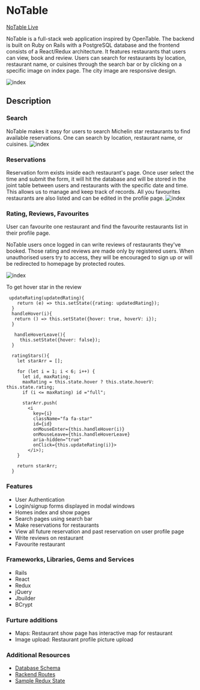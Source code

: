 

# NoTable

[NoTable Live](https://notable-mi.herokuapp.com/#/)

NoTable is a full-stack web application inspired by OpenTable. The backend is built on Ruby on Rails with a PostgreSQL database and the frontend consists of a React/Redux architecture.
It features restaurants that users can view, book and review. Users can search for restaurants by location, restaurant name, or cuisines through the search bar or by clicking on a specific image on index page. The city image are responsive design.

![index](https://res.cloudinary.com/chengzii/image/upload/v1523652624/starTable_index.jpg)




## Description
### Search
NoTable makes it easy for users to search Michelin star restaurants to find available reservations. One can search by location, restaurant name, or cuisines.
![index](https://res.cloudinary.com/chengzii/image/upload/v1523658252/starTable_search.jpg)




### Reservations
Reservation form exists inside each restaurant's page. Once user select the time and submit the form, it will hit the database and will be stored in the joint table between users and restaurants with the specific date and time. This allows us to manage and keep track of records. All you favourites restaurants are also listed and can be edited in the profile page.
![index](https://res.cloudinary.com/chengzii/image/upload/v1523658110/starTable_reservation.jpg)




### Rating, Reviews, Favourites
User can favourite one restaurant and find the favourite restaurants list in their profile page.

NoTable users once logged in can write reviews of restaurants they've booked.
Those rating and reviews are made only by registered users. When unauthorised users try to access, they will be encouraged to sign up or will be redirected to homepage by protected routes.

![index](https://res.cloudinary.com/chengzii/image/upload/v1523658106/starTable_comment.jpg)

To get hover star in the review
```JS  
 updateRating(updatedRating){
    return (e) => this.setState({rating: updatedRating});
  }
  handleHover(i){
   return () => this.setState({hover: true, hoverV: i});
  }

   handleHoverLeave(){
     this.setState({hover: false});
  }  

  ratingStars(){
    let starArr = [];

    for (let i = 1; i < 6; i++) {
      let id, maxRating;
      maxRating = this.state.hover ? this.state.hoverV: this.state.rating;
      if (i <= maxRating) id ="full";

      starArr.push(
        <i
          key={i}
          className="fa fa-star"
          id={id}
          onMouseEnter={this.handleHover(i)}
          onMouseLeave={this.handleHoverLeave}
          aria-hidden="true"
          onClick={this.updateRating(i)}>
        </i>);
    }

    return starArr;
  }

```




### Features
- User Authentication
- Login/signup forms displayed in modal windows
- Homes index and show pages
- Search pages using search bar
- Make reservations for restaurants
- View all future reservation and past reservation on user profile page
- Write reviews on restaurant
- Favourite restaurant


### Frameworks, Libraries, Gems and Services
- Rails
- React
- Redux
- jQuery
- Jbuilder
- BCrypt



### Furture additions
- Maps: Restaurant show page has interactive map for restaurant
- Image upload: Restaurant profile picture upload


### Additional Resources
- [Database Schema](https://github.com/muhammedimtiyaz/Notable/wiki/database-schema)
- [Rackend Routes](https://github.com/muhammedimtiyaz/Notable/wiki/backend-routes)
- [Sample Redux State](https://github.com/muhammedimtiyaz/Notable/wiki/sample-state)

